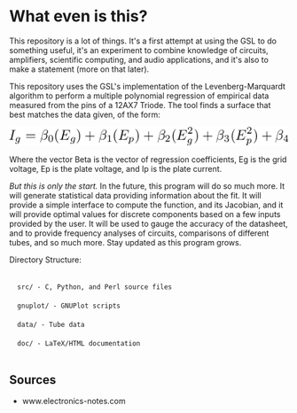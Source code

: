 <h1>What even is this?</h1>
<p>This repository is a lot of things. It's a first attempt at using the GSL to
  do something useful, it's an experiment to combine knowledge of circuits,
  amplifiers, scientific computing, and audio applications, and it's also to
  make a statement (more on that later).</p>
<p>This repository uses the GSL's implementation of the Levenberg-Marquardt
  algorithm to perform a multiple polynomial regression of empirical data
  measured from the pins of a 12AX7 Triode. The tool finds a surface that best
  matches the data given, of the form:</p>
<img src="doc/eqn.png" alt="Function">
<p>Where the vector Beta is the vector of regression coefficients, Eg is the
  grid voltage, Ep is the plate voltage, and Ip is the plate current.</p>
<p><em>But this is only the start.</em> In the future, this program will do
  so much more. It will generate statistical data providing information about
  the fit. It will provide a simple interface to compute the function, and its
  Jacobian, and it will provide optimal values for discrete components based on
  a few inputs provided by the user. It will be used to gauge the accuracy of the
  datasheet, and to provide frequency analyses of circuits, comparisons of
  different tubes, and so much more. Stay updated as this program grows.</p>
<p>Directory Structure:</p>
<code>
  src/ - C, Python, and Perl source files<br>
  gnuplot/ - GNUPlot scripts<br>
  data/ - Tube data<br>
  doc/ - LaTeX/HTML documentation<br>
</code>
<h2>Sources</h2>
<ul>
  <li>www.electronics-notes.com</li>
</ul>
